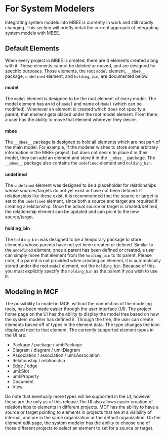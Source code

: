 # For System Modelers

Integrating system models into MBEE is currently in work and still rapidly
changing. This section will briefly detail the current approach of integrating
system models with MBEE.

## Default Elements

When every project in MBEE is created, there are 4 elements created along with
it. These elements cannot be deleted or moved, and are designed for specific
purposes. Those elements, the root `model` element, `__mbee__` package, 
`undefined` element, and `holding_bin`, are documented below.

#### model

The `model` element is designed to be the root element of every model. The model
element has an id of `model` and name of `Model` (which can be modified).
Whenever an element is created which does not specify a parent, that element
gets placed under the root model element. From there, a user has the ability to
move that element wherever they desire.

#### __mbee__

The `__mbee__` package is designed to hold all elements which are not part of
the main model. For example, if the modeler wishes to store some arbitrary
information in the MBEE project, but does not desire to place it in their model,
they can add an element and store it in the `__mbee__` package. The `__mbee__`
package also contains the `undefined` element and `holding_bin`.

#### undefined

The `undefined` element was designed to be a placeholder for relationships whose
sources/targets do not yet exist or have not been defined. If relationships like
these exist, it is recommended that the source or target is set to the
`undefined` element, since both a source and target are required if creating a
relationship. Once the actual source or target is created/defined, the
relationship element can be updated and can point to the new source/target.

#### holding_bin

The `holding_bin` was designed to be a temporary package to store elements whose
parents have not yet been created or defined. Similar to the `undefined`
element, once a parent has been defined or created, a user can simply move that
element from the `holding_bin` to its parent. Please note, if a parent is not
provided when creating an element, it is automatically stored under the root
`model` element, not the `holding_bin`. Because of this, you must explicitly
specify the `holding_bin` as the parent if you wish to use it.

## Modeling in MCF

The possibility to model in MCF, without the connection of the modeling tools, has been 
made easier through the user interface (UI). The project home page on the UI has the
ability to display the model tree based on how the system modeler has defined it. Through
the tree, the user can create elements based off of types in the element data. The type 
changes the icon displayed next to that element. The currently supported element types in
the UI are:

* Package / package / uml:Package
* Diagram / diagram / uml:Diagram
* Association / association / uml:Association
* Relationship / relationship
* Edge / edge
* uml:Slot
* uml:Property
* Document
* View

Do note that eventually more types will be supported in the UI, however these are the only as
of this release.The UI also allows easier creation of relationships to elements in different 
projects. MCF has the ability to have a source or target pointing to elements in projects that 
are at a visibility of internal, and are in the same organization or the default organization. 
On the element edit page, the system modeler has the ability to choose one of those different 
projects to select an element to set for a source or target.
